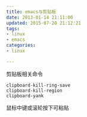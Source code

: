 ```yaml
---
title: emacs与剪贴板
date: 2013-01-14 21:11:00
updated: 2015-07-20 21:12:21
tags: 
- linux
- emacs
categories: 
- linux

---
```

剪贴板相关命令

    clipboard-kill-ring-save
    clipboard-kill-region
    clipboard-yank

鼠标中键或滚轮按下可粘贴
